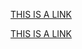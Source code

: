 

<a href="http://www.github.com/csingendonk/htmlpanels">THIS IS A LINK</a>

<a href="http://www.github.com/csingendonk">THIS IS A LINK</a>

